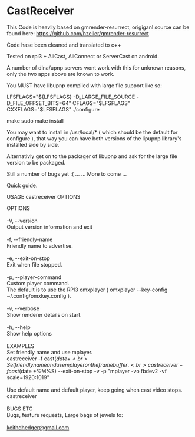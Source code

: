 # CastReceiver

This Code is heavliy based on gmrender-resurrect, origiganl source can be found here:
https://github.com/hzeller/gmrender-resurrect

Code hase been cleaned and translated to c++

Tested on rpi3 + AllCast, AllConnect or ServerCast on android.

A number of dlna/upnp servers wont work with this for unknown reasons, only the two apps above are known to work.

You MUST have libupnp compiled with large file support like so:

LFSFLAGS="${LFSFLAGS} -D_LARGE_FILE_SOURCE -D_FILE_OFFSET_BITS=64"
CFLAGS="$LFSFLAGS" CXXFLAGS="$LFSFLAGS" ./configure

make sudo make install

You may want to install in /usr/local/* ( which should be the default for configure ), that way you can have both versions of the lipupnp library's installed side by side.

Alternativly get on to the packager of libupnp and ask for the large file version to be packaged.


Still a number of bugs yet :( ...
...
More to come
...

Quick guide.

USAGE
       castreceiver OPTIONS


OPTIONS<br>
<br>
-V, --version<br>
       Output version information and exit<br>
<br>
-f, --friendly-name<br>
       Friendly name to advertise.<br>
<br>
-e, --exit-on-stop<br>
       Exit when file stopped.<br>
<br>
-p, --player-command<br>
       Custom player command.<br>
       The default is to use the RPI3 omxplayer ( omxplayer --key-config ~/.config/omxkey.config ).<br>
<br>
-v, --verbose<br>
       Show renderer details on start.<br>
<br>
-h, --help<br>
       Show help options<br>
<br>
EXAMPLES<br>
       Set friendly name and use mplayer.<br>
       castreceiver -f cast$(date +%M%S) --exit-on-stop -v -p mplayer<br>
<br>
       Set friendly name and use mplayer on the framebuffer.<br>
       castreceiver -f cast$(date +%M%S) --exit-on-stop -v -p "mplayer -vo fbdev2 -vf scale=1920:1019"<br>
<br>
       Use default name and default player, keep going when cast video stops.<br>
       castreceiver<br>
<br>
BUGS ETC<br>
       Bugs, feature requests, Large bags of jewels to:<br>
<br>
       keithdhedger@gmail.com
